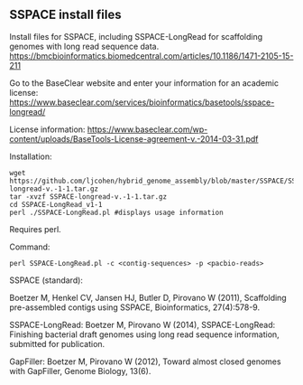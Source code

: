 ## SSPACE install files 

Install files for SSPACE, including SSPACE-LongRead for scaffolding genomes with long read sequence data.
https://bmcbioinformatics.biomedcentral.com/articles/10.1186/1471-2105-15-211

Go to the BaseClear website and enter your information for an academic license:
https://www.baseclear.com/services/bioinformatics/basetools/sspace-longread/

License information:
https://www.baseclear.com/wp-content/uploads/BaseTools-License-agreement-v.-2014-03-31.pdf

Installation:
```
wget https://github.com/ljcohen/hybrid_genome_assembly/blob/master/SSPACE/SSPACE-longread-v.-1-1.tar.gz
tar -xvzf SSPACE-longread-v.-1-1.tar.gz 
cd SSPACE-LongRead_v1-1
perl ./SSPACE-LongRead.pl #displays usage information
```
Requires perl.

Command:
```
perl SSPACE-LongRead.pl -c <contig-sequences> -p <pacbio-reads>
```

SSPACE (standard):

Boetzer M, Henkel CV, Jansen HJ, Butler D, Pirovano W (2011), Scaffolding pre-assembled contigs
using SSPACE, Bioinformatics, 27(4):578-9.

SSPACE-LongRead:
Boetzer M, Pirovano W (2014), SSPACE-LongRead: Finishing bacterial draft genomes using long read
sequence information, submitted for publication.

GapFiller:
Boetzer M, Pirovano W (2012), Toward almost closed genomes with GapFiller, Genome Biology, 13(6).
